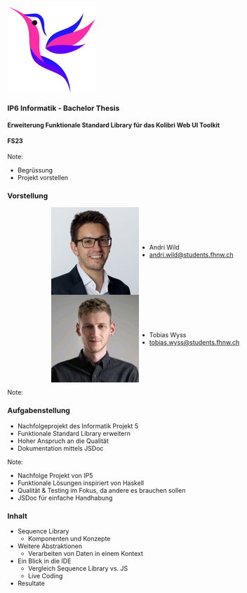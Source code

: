 <img src="ip6-presentation/assets/kolibri-logo.png" width="200"/>

### IP6 Informatik - Bachelor Thesis
#### Erweiterung Funktionale Standard Library für das Kolibri Web UI Toolkit
#### FS23 

Note:
* Begrüssung
* Projekt vorstellen




### Vorstellung
<div style="display: flex; justify-content: left; align-items: center; margin-left: 100px;">
  <img src="ip6-presentation/assets/profile-images/andri-wild.jpg" alt="drawing" width="200"/>
  <ul>
    <li> Andri Wild </li>
    <li> <a href="mailto:andri.wild@students.fhnw.ch">andri.wild@students.fhnw.ch</a> </li>
  </ul>
</div>
<div style="display: flex; justify-content: left; align-items: center; margin-left: 100px;">
  <img src="ip6-presentation/assets/profile-images/tobias-wyss.jpg" alt="drawing" width="200"/>
  <ul>
    <li> Tobias Wyss </li>
    <li> <a href="mailto:tobias.wyss@students.fhnw.ch">tobias.wyss@students.fhnw.ch</a> </li>
  </ul>
</div>

Note:




### Aufgabenstellung

[//]: # (<img src="assets/kolibri-logo.png" width="200"/>)

- Nachfolgeprojekt des Informatik Projekt 5                       <!-- .elements class="fragment" data-fragment-index="1" -->
- Funktionale Standard Library erweitern                       <!-- .elements class="fragment" data-fragment-index="1" --> 
- Hoher Anspruch an die Qualität                           <!-- .elements class="fragment" data-fragment-index="2" -->
- Dokumentation mittels JSDoc             <!-- .elements class="fragment" data-fragment-index="3" -->

Note:
* Nachfolge Projekt von IP5
* Funktionale Lösungen inspiriert von Haskell
* Qualität & Testing im Fokus, da andere es brauchen sollen
* JSDoc für einfache Handhabung



### Inhalt
- Sequence Library                              <!-- .elements class="fragment" data-fragment-index="1" -->
  - Komponenten und Konzepte                    <!-- .elements class="fragment" data-fragment-index="1" -->
- Weitere Abstraktionen                         <!-- .elements class="fragment" data-fragment-index="2" -->
  - Verarbeiten von Daten in einem Kontext      <!-- .elements class="fragment" data-fragment-index="2" -->
- Ein Blick in die IDE                          <!-- .elements class="fragment" data-fragment-index="3" -->
  - Vergleich Sequence Library vs. JS           <!-- .elements class="fragment" data-fragment-index="3" -->
  - Live Coding                                 <!-- .elements class="fragment" data-fragment-index="3" -->
- Resultate                                     <!-- .elements class="fragment" data-fragment-index="4" -->